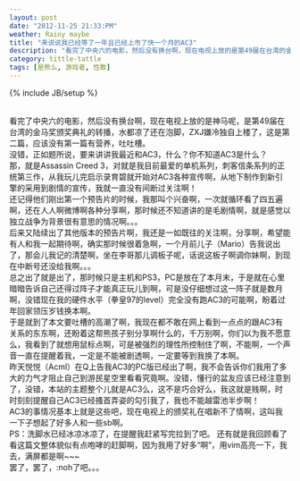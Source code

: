 ```yaml
---
layout: post
date: "2012-11-25 21:33:PM"
weather: Rainy maybe
title: "来说说我已经等了一年且已经上市了快一个月的AC3"
description: "看完了中央六的电影，然后没有换台啊，现在电视上放的是第49届在台湾的金马奖颁奖典礼的转播，水都凉了还在泡脚，ZXJ嫌冷独自上楼了，这是第二篇，应该没有第一篇有营养，吐吐槽。"
category: tittle-tattle
tags: [是熊么, 游戏者, 性敢]
---
```

{% include JB/setup %}

<br>
看完了中央六的电影，然后没有换台啊，现在电视上放的是神马呢，是第49届在台湾的金马奖颁奖典礼的转播，水都凉了还在泡脚，ZXJ嫌冷独自上楼了，这是第二篇，应该没有第一篇有营养，吐吐槽。
<br>
没错，正如题所说，要来讲讲我最近和AC3，什么？你不知道AC3是什么？

<br>
那，就是Assassin Creed 3，对就是我目前最爱的单机系列，刺客信条系列的正统第三作，从我玩儿完启示录育碧就开始对AC3各种宣传啊，从地下制作到新引擎的采用到剧情的宣传，我就一直没有间断过关注啊！

<br>
还记得他们刚出第一个预告片的时候，我那叫个兴奋啊，一次就循环看了四五遍啊，还在人人啊微博啊各种分享啊，那时候还不知道讲的是毛剧情啊，就是感觉以独立战争为背景很有意思的情况啊。。。

<br>
后来又陆续出了其他版本的预告片啊，我还是一如既往的关注啊，分享啊，希望能有人和我一起期待啊，确实那时候很着急啊，一个月前儿子（Mario）告我说出了，那会儿我记的清楚啊，坐在李哥那儿调板子呢，话说这板子啊调你妹啊，到现在中断号还没给我啊。。。

<br>
总之出了就是出了，那时候只是主机和PS3，PC是放在了本月末，于是就在心里暗暗告诉自己还得过阵子才能真正玩儿到啊，可是没仔细想过这一阵子就是数月啊，没错现在我的硬件水平（拳皇97的level）完全没有跑AC3的可能啊，盼着过年回家领压岁钱换本啊。

<br>
于是就到了本文要吐槽的高潮了啊，我现在都不敢在网上看到一点点的跟AC3有关系的东东啊，还盼着这帮熊孩子别分享啊什么的，千万别啊，你们以为我不愿意么，我看到了就想用鼠标点啊，可是被强烈的理性所控制住了啊，不能啊，一个声音一直在提醒着我，一定是不能被剧透啊，一定要等到我换了本啊。

<br>
昨天悦悦（Acml）在Q上告我AC3的PC版已经出了啊，我不会告诉你们我用了多大的力气才阻止自己到游民星空里看看究竟啊。没错，懂行的盆友应该已经注意到了，没错，本站的主题整个儿就是AC3么，这不是巧合好么，我这就是贱啊，时时刻刻提醒自己AC3已经搔首弄姿的勾引我了，我也不能越雷池半步啊！

<br>
AC3的事情况基本上就是这些吧，现在电视上的颁奖礼在唱新不了情啊，这叫我一下子想起了好多人和一些sb啊。

<br>
PS：洗脚水已经冰凉冰凉了，在提醒我赶紧写完拉到了吧。
还有就是我回顾看了看这篇文整体貌似有点咆哮的赶脚啊，因为我用了好多“啊”，用vim高亮一下，我去，满屏都是啊~~~

<br>
罢了，罢了，:noh了吧。。。
